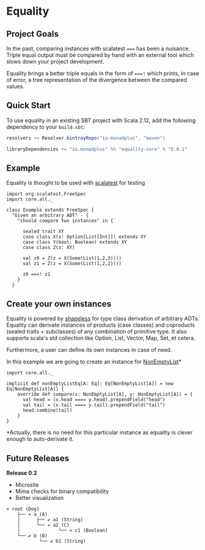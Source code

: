 # Equality
## Project Goals
In the past, comparing instances with scalatest `===` has been a nuisance. Triple equal output must be compared by hand with an external tool which slows down your project development.

Equality brings a better triple equals in the form of `===!` which prints, in case of error, a tree representation of the divergence between the compared values. 
## Quick Start
To use equality in an existing SBT project with Scala 2.12, add the following dependency to your `build.sbt`:
```scala
resolvers += Resolver.bintrayRepo("io-monadplus", "maven")

libraryDependencies += "io.monadplus" %% "equality-core" % "0.0.1"
```
## Example
Equality is thought to be used with [scalatest](http://www.scalatest.org/) for testing
```tut
import org.scalatest.FreeSpec
import core.all._

class Example extends FreeSpec {
  "Given an arbitrary ADT" - {
    "should compare two instances" in {
      
      sealed trait XY
      case class X(x: Option[List[Int]]) extends XY
      case class Y(bool: Boolean) extends XY
      case class Z(z: XY)

      val z0 = Z(z = X(Some(List(1,2,3))))
      val z1 = Z(z = X(Some(List(1,2,2))))

      z0 ===! z1
    }
  }
```
## Create your own instances
Equality is powered by [shapeless](https://github.com/milessabin/shapeless) for type class derivation of arbitrary ADTs. Equality can derivate instances of products (case classes) and coproducts (sealed traits + subclasses) of any combination of primitive type. It also supports scala's std collection like Option, List, Vector, Map, Set, et cetera.

Furthermore, a user can define its own instances in case of need. 

In this example we are going to create an instance for [NonEmptyList](https://github.com/typelevel/cats/blob/master/core/src/main/scala/cats/data/NonEmptyList.scala)*
```tut
import core.all._

implicit def nonEmptyListEq[A: Eq]: Eq[NonEmptyList[A]] = new Eq[NonEmptyList[A]] {
    override def compare(x: NonEmptyList[A], y: NonEmptyList[A]) = {
      val head = (x.head ==== y.head).prependField("head")
      val tail = (x.tail ==== y.tail).prependField("tail")
      head.combine(tail)
    }
}
```
*Actually, there is no need for this particular instance as equality is clever enough to auto-derivate it.
## Future Releases

__Release 0.2__  
 - Microsite
 - Mima checks for binary compatibility
 - Better visualization
```text
✕ root (Dog)
    ├── ✕ a (A) 
    │      ├── ✔ a1 (String)
    │      └── ✕ a2 (C)
    │              └── ✕ c1 (Boolean)
    └── ✔ b (B)
            └── ✔ b1 (String)

```